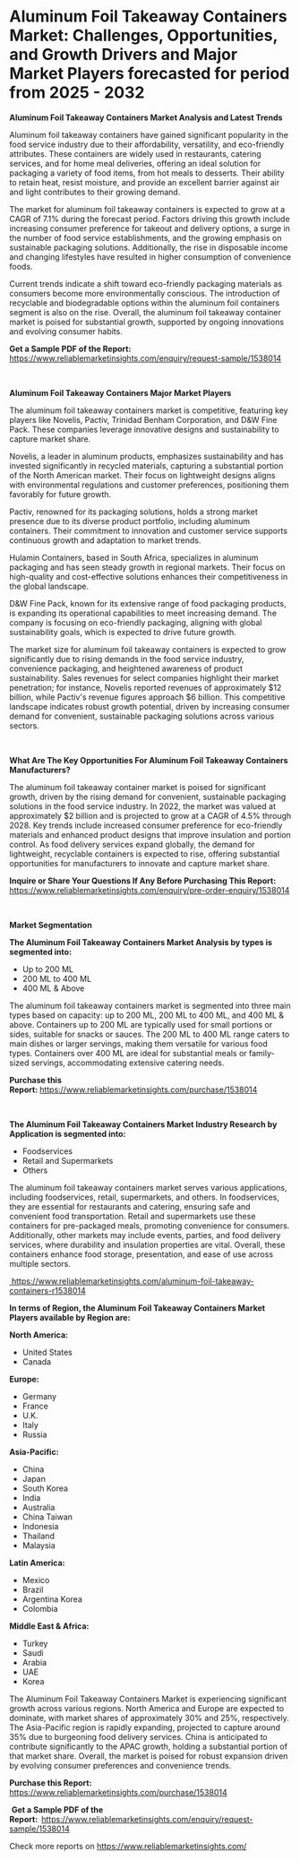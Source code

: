 <p><h1>Aluminum Foil Takeaway Containers Market: Challenges, Opportunities, and Growth Drivers and Major Market Players forecasted for period from 2025 - 2032</h1></p><p><strong>Aluminum Foil Takeaway Containers Market Analysis and Latest Trends</strong></p>
<p><p>Aluminum foil takeaway containers have gained significant popularity in the food service industry due to their affordability, versatility, and eco-friendly attributes. These containers are widely used in restaurants, catering services, and for home meal deliveries, offering an ideal solution for packaging a variety of food items, from hot meals to desserts. Their ability to retain heat, resist moisture, and provide an excellent barrier against air and light contributes to their growing demand.</p><p>The market for aluminum foil takeaway containers is expected to grow at a CAGR of 7.1% during the forecast period. Factors driving this growth include increasing consumer preference for takeout and delivery options, a surge in the number of food service establishments, and the growing emphasis on sustainable packaging solutions. Additionally, the rise in disposable income and changing lifestyles have resulted in higher consumption of convenience foods.</p><p>Current trends indicate a shift toward eco-friendly packaging materials as consumers become more environmentally conscious. The introduction of recyclable and biodegradable options within the aluminum foil containers segment is also on the rise. Overall, the aluminum foil takeaway container market is poised for substantial growth, supported by ongoing innovations and evolving consumer habits.</p></p>
<p><strong>Get a Sample PDF of the Report:&nbsp;</strong> <a href="https://www.reliablemarketinsights.com/enquiry/request-sample/1538014?utm_campaign=2514&utm_medium=2&utm_source=Github&utm_content=ia&utm_term=08032025&utm_id=aluminum-foil-takeaway-containers">https://www.reliablemarketinsights.com/enquiry/request-sample/1538014</a></p>
<p>&nbsp;</p>
<p><strong>Aluminum Foil Takeaway Containers Major Market Players</strong></p>
<p><p>The aluminum foil takeaway containers market is competitive, featuring key players like Novelis, Pactiv, Trinidad Benham Corporation, and D&W Fine Pack. These companies leverage innovative designs and sustainability to capture market share.</p><p>Novelis, a leader in aluminum products, emphasizes sustainability and has invested significantly in recycled materials, capturing a substantial portion of the North American market. Their focus on lightweight designs aligns with environmental regulations and customer preferences, positioning them favorably for future growth.</p><p>Pactiv, renowned for its packaging solutions, holds a strong market presence due to its diverse product portfolio, including aluminum containers. Their commitment to innovation and customer service supports continuous growth and adaptation to market trends.</p><p>Hulamin Containers, based in South Africa, specializes in aluminum packaging and has seen steady growth in regional markets. Their focus on high-quality and cost-effective solutions enhances their competitiveness in the global landscape.</p><p>D&W Fine Pack, known for its extensive range of food packaging products, is expanding its operational capabilities to meet increasing demand. The company is focusing on eco-friendly packaging, aligning with global sustainability goals, which is expected to drive future growth.</p><p>The market size for aluminum foil takeaway containers is expected to grow significantly due to rising demands in the food service industry, convenience packaging, and heightened awareness of product sustainability. Sales revenues for select companies highlight their market penetration; for instance, Novelis reported revenues of approximately $12 billion, while Pactiv's revenue figures approach $6 billion. This competitive landscape indicates robust growth potential, driven by increasing consumer demand for convenient, sustainable packaging solutions across various sectors.</p></p>
<p>&nbsp;</p>
<p><strong>What Are The Key Opportunities For Aluminum Foil Takeaway Containers Manufacturers?</strong></p>
<p><p>The aluminum foil takeaway container market is poised for significant growth, driven by the rising demand for convenient, sustainable packaging solutions in the food service industry. In 2022, the market was valued at approximately $2 billion and is projected to grow at a CAGR of 4.5% through 2028. Key trends include increased consumer preference for eco-friendly materials and enhanced product designs that improve insulation and portion control. As food delivery services expand globally, the demand for lightweight, recyclable containers is expected to rise, offering substantial opportunities for manufacturers to innovate and capture market share.</p></p>
<p><strong>Inquire or Share Your Questions If Any Before Purchasing This Report:</strong> <a href="https://www.reliablemarketinsights.com/enquiry/pre-order-enquiry/1538014?utm_campaign=2514&utm_medium=2&utm_source=Github&utm_content=ia&utm_term=08032025&utm_id=aluminum-foil-takeaway-containers">https://www.reliablemarketinsights.com/enquiry/pre-order-enquiry/1538014</a></p>
<p>&nbsp;</p>
<p><strong>Market Segmentation</strong></p>
<p><strong>The Aluminum Foil Takeaway Containers Market Analysis by types is segmented into:</strong></p>
<p><ul><li>Up to 200 ML</li><li>200 ML to 400 ML</li><li>400 ML & Above</li></ul></p>
<p><p>The aluminum foil takeaway containers market is segmented into three main types based on capacity: up to 200 ML, 200 ML to 400 ML, and 400 ML & above. Containers up to 200 ML are typically used for small portions or sides, suitable for snacks or sauces. The 200 ML to 400 ML range caters to main dishes or larger servings, making them versatile for various food types. Containers over 400 ML are ideal for substantial meals or family-sized servings, accommodating extensive catering needs.</p></p>
<p><strong>Purchase this Report:&nbsp;</strong><a href="https://www.reliablemarketinsights.com/purchase/1538014?utm_campaign=2514&utm_medium=2&utm_source=Github&utm_content=ia&utm_term=08032025&utm_id=aluminum-foil-takeaway-containers">https://www.reliablemarketinsights.com/purchase/1538014</a></p>
<p>&nbsp;</p>
<p><strong>The Aluminum Foil Takeaway Containers Market Industry Research by Application is segmented into:</strong></p>
<p><ul><li>Foodservices</li><li>Retail and Supermarkets</li><li>Others</li></ul></p>
<p><p>The aluminum foil takeaway containers market serves various applications, including foodservices, retail, supermarkets, and others. In foodservices, they are essential for restaurants and catering, ensuring safe and convenient food transportation. Retail and supermarkets use these containers for pre-packaged meals, promoting convenience for consumers. Additionally, other markets may include events, parties, and food delivery services, where durability and insulation properties are vital. Overall, these containers enhance food storage, presentation, and ease of use across multiple sectors.</p></p>
<p><a href="https://www.reliablemarketinsights.com/aluminum-foil-takeaway-containers-r1538014?utm_campaign=2514&utm_medium=2&utm_source=Github&utm_content=ia&utm_term=08032025&utm_id=aluminum-foil-takeaway-containers">&nbsp;https://www.reliablemarketinsights.com/aluminum-foil-takeaway-containers-r1538014</a></p>
<p><strong>In terms of Region, the Aluminum Foil Takeaway Containers Market Players available by Region are:</strong></p>
<p>
    <p> <strong> North America: </strong>
        <ul>
            <li>United States</li>
            <li>Canada</li>
        </ul>
        </p> 
    <p> <strong> Europe: </strong>
        <ul>
            <li>Germany</li>
            <li>France</li>
            <li>U.K.</li>
            <li>Italy</li>
            <li>Russia</li>
        </ul>
        </p> 
    <p> <strong> Asia-Pacific: </strong>
        <ul>
            <li>China</li>
            <li>Japan</li>
            <li>South Korea</li>
            <li>India</li>
            <li>Australia</li>
            <li>China Taiwan</li>
            <li>Indonesia</li>
            <li>Thailand</li>
            <li>Malaysia</li>
        </ul>
        </p> 
    <p> <strong> Latin America: </strong>
        <ul>
            <li>Mexico</li>
            <li>Brazil</li>
            <li>Argentina Korea</li>
            <li>Colombia</li>
        </ul>
        </p> 
    <p> <strong> Middle East & Africa: </strong>
        <ul>
            <li>Turkey</li>
            <li>Saudi</li>
            <li>Arabia</li>
            <li>UAE</li>
            <li>Korea</li>
        </ul>
    </p>
    </p>
<p><p>The Aluminum Foil Takeaway Containers Market is experiencing significant growth across various regions. North America and Europe are expected to dominate, with market shares of approximately 30% and 25%, respectively. The Asia-Pacific region is rapidly expanding, projected to capture around 35% due to burgeoning food delivery services. China is anticipated to contribute significantly to the APAC growth, holding a substantial portion of that market share. Overall, the market is poised for robust expansion driven by evolving consumer preferences and convenience trends.</p></p>
<p><strong>Purchase this Report: </strong><a href="https://www.reliablemarketinsights.com/purchase/1538014?utm_campaign=2514&utm_medium=2&utm_source=Github&utm_content=ia&utm_term=08032025&utm_id=aluminum-foil-takeaway-containers">https://www.reliablemarketinsights.com/purchase/1538014</a></p>
<p>&nbsp;<strong>Get a Sample PDF of the Report:&nbsp;&nbsp;</strong><a href="https://www.reliablemarketinsights.com/enquiry/request-sample/1538014?utm_campaign=2514&utm_medium=2&utm_source=Github&utm_content=ia&utm_term=08032025&utm_id=aluminum-foil-takeaway-containers">https://www.reliablemarketinsights.com/enquiry/request-sample/1538014</a></p>
<p><strong></strong></p>
<p>Check more reports on <a href="https://www.reliablemarketinsights.com/?utm_campaign=2514&utm_medium=2&utm_source=Github&utm_content=ia&utm_term=08032025&utm_id=aluminum-foil-takeaway-containers">https://www.reliablemarketinsights.com/</a></p>